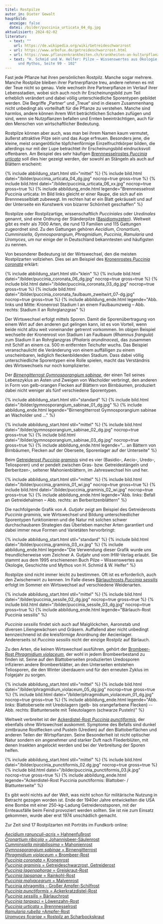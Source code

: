 ```yaml
---
titel: Rostpilze
autor_in: Dieter Gewalt
hauptbild:
  anzeige: false
  datei: /bilder/puccinia_urticata_04_dg.jpg
aktualisiert: 2024-02-02
literatur:
  - text: ""
    url: https://de.wikipedia.org/wiki/Getreideschwarzrost
  - url: https://www.arbofux.de/getreideschwarzrost.html
  - url: https://www.pflanzenkrankheiten.ch/krankheiten-an-kulturpflanzen/getreide-mais/roggen/puccinia-graminis-secalis
  - text: "H. Schmid und W. Helfer: Pilze – Wissenswertes aus Ökologie, Geschichte
      und Mythos, Seite 99 - 102"
---
```

Fast jede Pflanze hat ihren persönlichen Rostpilz. Manche sogar mehrere. Manche Rostpilze bleiben ihrer Partnerpflanze treu, andere nehmen es mit der Teue nicht so genau. Viele wechseln ihre Partnerpflanze im Verlauf ihrer Lebensstadien, wobei sich auch noch ihr Erscheinungsbild zum Teil erheblich verändert und dabei völlig unterschiedliche Sporentypen gebildet werden. Die Begriffe „Partner“ und „Treue“ sind in diesem Zusammenhang nicht unbedingt als vorteilhaft für die Pflanze zu verstehen. Manche sind harmlos, andere können ihrem Wirt beträchtlichen Schaden zufügen und sind, wenn sie Nutzpflanzen befallen und Ernten beeinträchtigen, auch für den Menschen von wirtschaftlicher Bedeutung.

Rostpilze können aber auch, was man bei ihrem Namen kaum vermutet, äußerst attraktive Pilze sein und das Auge erfreuen. Besonders jene, die kleine, meist orangerötliche töpfchenförmige Einzelfruchtkörper bilden, die allerdings nur mit der Lupe betrachtet ihr Erscheinungsbild eindrucksvoll offenbaren. Am Beispiel des sehr häufigen [Brennnesselrostes *Puccinia urticata*](/pilze/puccinia-urticata-brennnesselrost) soll dies hier gezeigt werden, der sowohl an Stängeln als auch auf Blättern erscheint:

{% include abbildung_start.html stil="mittel" %}
{% include bild.html datei="/bilder/puccinia_urticata_04_dg.jpg" nocrop=true gross=true %}
{% include bild.html datei="/bilder/puccinia_urticata_06_xx.jpg" nocrop=true gross=true %}
{% include abbildung_ende.html legende="Brennnesselrost Puccinia urticata: Im Bild links gleicht er einer Raupe, die sich auf ein Brennnesselblatt zubewegt. Im rechten hat er ein Blatt gekräuselt und auf der Unterseite ein Kunstwerk von bizarrer Schönheit geschaffen" %}

Rostpilze oder Rostpilzartige, wissenschaftlich *Pucciniales* oder *Uredinales* genannt, sind eine Ordnung der Ständerpilze ([Basidiomyzeten](*Basidiomyzeten* "Glossar")). Weltweit gibt es mehr als 7000 Arten, die rund 13 Familien und 115 Gattungen zugeordnet sind.  Zu den Gattungen gehören *Aecidium*, *Cronartium*, *Cumminsiella*, *Gymnosporangium*, *Phragmidium*, *Puccinia*, *Ramularia* und *Uromyces*, um nur einige der in Deutschland bekanntesten und häufigsten zu nennen.

Von besonderer Bedeutung ist der Wirtswechsel, den die meisten Rostpilzarten vollziehen. Dies sei am Beispiel des [Kronenrostes *Puccinia coronata*](/pilze/puccinia-coronata-kronenrost) erklärt:

{% include abbildung_start.html stil="klein" %}
{% include bild.html datei="/bilder/puccinia_coronata_06_dg.jpg" nocrop=true gross=true %}
{% include bild.html datei="/bilder/puccinia_coronata_03_dg.jpg" nocrop=true gross=true %}
{% include bild.html datei="/bilder/puccinia_coronata_faulbaum_zweitwirt_07-dg.jpg" nocrop=true gross=true %}
{% include abbildung_ende.html legende="Abb. links und Mitte: Kronenrost Stadium I an einem Faulbaumzweig – Abb. rechts: Stadium II an Rohrglanzgras" %}

Der Wirtswechsel erfolgt mittels Sporen. Damit die Sporenübertragung von einem Wirt auf den anderen gut gelingen kann, ist es von Vorteil, wenn beide nicht allzu weit voneinander getrennt vorkommen. Im obigen Beispiel wechselte der Kronenrost von Stadium I an Faulbaum (*Rhamnus frangula*) zum Stadium II an Rohrglanzgras (*Phalaris arundinacea*), das zusammen mit Schilf an einem ca. 500 m entfernten Teichufer wuchs. Das Beispiel veranschaulicht die Veränderung von einem auffälligen zu einem unscheinbaren, lediglich fleckenbildenden Stadium. Dass dabei völlig unterschiedliche Sporentypen eine Rolle spielen, macht das Verständnis des Wirtswechsels nur noch komplizierter.

Der *[Birnengitterrost Gymnosporangium sabinae](/pilze/gymnosporangium-sabinae-birnengitterrost)*, der einen Teil seines Lebenszyklus an Ästen und Zweigen von Wacholder verbringt, den anderen in Form von gelb-orangen Flecken auf Blättern von Birnbäumen, produziert dabei nicht weniger als fünf verschiedene Sporentypen.

{% include abbildung_start.html stil="standard" %}
{% include bild.html datei="/bilder/gymnosporangium_sabinae_01_dg.jpg" %}
{% include abbildung_ende.html legende="Birnengitterrost Gymnosporangium sabinae an Wacholder und …" %}

{% include abbildung_start.html stil="mittel" %}
{% include bild.html datei="/bilder/gymnosporangium_sabinae_02_dg.jpg" nocrop=true gross=true %}
{% include bild.html datei="/bilder/gymnosporangium_sabinae_03_dg.jpg" nocrop=true gross=true %}
{% include abbildung_ende.html legende="… an Bättern von Birnbäumen, Flecken auf der Oberseite, Sporenlager auf der Unterseite" %}

Beim [Getreiderost *Puccinia graminis*](/pilze/puccinia-graminis-getreideschwarzrost-getreiderost) sind es vier (Basidio-, Aecio-, Uredo-, Teliosporen) und er pendelt zwischen Gras- bzw. Getreidestängeln und Berberitzen-, seltener Mahonienblättern, im Jahreswechsel hin und her.

{% include abbildung_start.html stil="mittel" %}
{% include bild.html datei="/bilder/puccinia_graminis_01_wi.jpg" nocrop=true gross=true %}
{% include bild.html datei="/bilder/puccinia_graminis_02_wi.jpg" nocrop=true gross=true %}
{% include abbildung_ende.html legende="Abb. links: Befall an Getreidehalmen – Abb. rechts: an Berberitzenblättern" %}

Die nachfolgende Grafik von *A. Gutjahr* zeigt am Beispiel des Getreiderosts *Puccinia graminis*, wie Wirtswechsel und Bildung unterschiedlicher Sporentypen funktionieren und die Natur mit solchen schwer durchschaubaren Strategien das Überleben mancher Arten garantiert und dabei immer neue Formen und Varietäten hervorbringt:

{% include abbildung_start.html stil="standard" %}
{% include bild.html datei="/bilder/puccinia_graminis_03_xx.jpg" %}
{% include abbildung_ende.html legende="Die Verwendung dieser Grafik wurde uns freundlicherweise vom Zeichner A. Gutjahr und vom IHW-Verlag erlaubt. Sie stammt aus dem 1995 erschienenen Buch Pilze – Wissenswertes aus Ökologie, Geschichte und Mythos von H. Schmid & W. Helfer" %}

Rostpilze sind nicht immer leicht zu bestimmen. Oft ist es erforderlich, auch den Zwischenwirt zu kennen. Im Falle dieses [Bärlauchrosts *Puccinia sessilis*](/pilze/puccinia-sessilis-bärlauchrost) erfolgt im Sommer ein Wirtswechsel auf verschiedene Weidenarten.

{% include abbildung_start.html stil="mittel" %}
{% include bild.html datei="/bilder/puccinia_sessile_02_dg.jpg" nocrop=true gross=true %}
{% include bild.html datei="/bilder/puccinia_sessile_03_dg.jpg" nocrop=true gross=true %}
{% include abbildung_ende.html legende="Bärlauch-Rost Puccinia sessilis" %}

*Puccinia sessilis* findet sich auch auf Maiglöckchen, Aaronstab und diversen Liliengewächsen und Gräsern. Auffallend aber nicht unbedingt kennzeichnend ist die kreisförmige Anordnung der Aecienlager. Andererseits ist *Puccinia sessilis* nicht der einzige Rostpilz auf Bärlauch.

Zu den Arten, die keinen Wirtswechsel ausführen, gehört der [Brombeer-Rost *Phragmidium violaceum*](/pilze/phragmidium-violaceum-brombeer-rost), der wohl in jedem Brombeerbestand zu finden ist. Seine auf den Blattoberseiten produzierten Uredosporen infizieren andere Brombeerblätter, an den Unterseiten entstehen Teliosporen, die den Winter überdauern und für den erneuten Zyklus im Folgejahr zu sorgen.

{% include abbildung_start.html stil="mittel" %}
{% include bild.html datei="/bilder/phragmidium_violaceum_05_dg.jpg" nocrop=true gross=true %}
{% include bild.html datei="/bilder/phragmidium_violaceum_01_dg.jpg" nocrop=true gross=true %}
{% include abbildung_ende.html legende="Abb. links: Blattoberseite mit Uredolagern (gelb- bis orangefarbene Flecken) -- Abb. rechts: Blattunterseite mit Teleutolagern (schwarze Pusteln)" %}

Weltweit verbreitet ist der [Ackerdistel-Rost *Puccinia punctiformis*](/pilze/puccinia-punctiformis-ackerkratzdistel-rost), der ebenfalls ohne Wirtswechsel auskommt. Symptome des Befalls sind dunkel zimtbraune Rostflecken und Pusteln (Uredien) auf den Blattoberflächen und anderen Teilen der Wirtspflanzen. Seine Besonderheit ist nicht optischer Natur sondern ein angenehmer und starker Duft nach Fliederblüten, mit denen Insekten angelockt werden und bei der Verbreitung der Sporen helfen.

{% include abbildung_start.html stil="mittel" %}
{% include bild.html datei="/bilder/puccinia_punctiformis_02.dg.jpg" nocrop=true gross=true %}
{% include bild.html datei="/bilder/puccinia_punctiformis_03.jk.jpg" nocrop=true gross=true %}
{% include abbildung_ende.html legende="Ackerdistel-Rost Puccinia punctiformis: Blattober- / Blattunterseite" %}

Es gibt wohl nichts auf der Welt, was nicht schon für militärische Nutzung in Betracht gezogen worden ist. Ende der 1940er Jahre entwickelten die USA eine Bombe mit einer 250-kg-Ladung Getreiderostsporen, mit der Ernteausfälle beim Feind provoziert werden sollten. Sie ist nie zum Einsatz gekommen, wurde aber erst 1974 unschädlich gemacht.

Zur Zeit sind 17 Rostpilzarten mit Porträts im Fundkorb online:

[*Aecidium ranunculi-acris* = Hahnenfußrost](/pilze/aecidium-ranunculi-acris-hahnenfußrost)\
[*Cronartium ribicola* = Johannisbeer-Säulenrost](/pilze/cronartium-ribicola-johannisbeer-saulenrost)\
[*Cumminsiella mirabilissima* = Mahonienrost](/pilze/cumminsiella-mirabilissima-mahonienrost)\
[*Gymnosporangium sabinae* = Birnengitterrost](/pilze/gymnosporangium-sabinae-birnengitterrost)\
[*Phragmidium violaceum* = Brombeer-Rost](/pilze/phragmidium-violaceum-brombeer-rost)\
[*Puccinia coronata* = Kronenrost](/pilze/puccinia-coronata-kronenrost)\
[*Puccinia graminis* = Getreideschwarzrost, Getreiderost](/pilze/puccinia-graminis-getreideschwarzrost-getreiderost)\
[*Puccinia lagenophorae* = Greiskraut-Rost](/pilze/puccinia-lagenophorae-greiskraut-rost)\
[*Puccinia lapsanae* = Rainkohl-Rost](/pilze/puccinia-lapsanae-rainkohl-rost)\
[*Puccinia malvacearum* = Malvenrost](/pilze/puccinia-malvacearum-malvenrost)\
[Puccinia phragmitis - Großer Ampfer-Schilfrost](/pilze/puccinia-phragmitis-großer-ampfer-schilfrost)\
[*Puccinia punctiformis* = Ackerkratzdistel-Rost](/pilze/puccinia-punctiformis-ackerkratzdistel-rost)\
[*Puccinia sessilis* = Bärlauchrost](/pilze/puccinia-sessilis-bärlauchrost)\
[*Puccinia taraxaci* = Löwenzahn-Rost](/pilze/puccinia-taraxaci-löwenzahn-rost)\
[*Puccinia urticata* = Brennnesselrost](/pilze/puccinia-urticata-brennnesselrost)\
[*Ramularia rubella* =Ampfer-Rost](/pilze/ramularia-rubella-ampfer-rost)\
[*Uromyces ficariae* = Rostpilz an Scharbockskraut](/pilze/uromyces-ficariae-rostpilz-an-scharbockskraut)